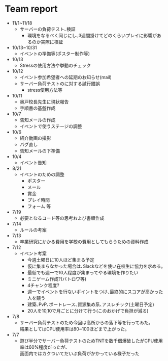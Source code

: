 # Team report

- 11/1~11/18
	- サーバーの負荷テスト､検証
		- 環境をなるべく同じにし､3週間掛けてどのくらいプレイに影響があるのか実際に検証
- 10/13~10/31
	- イベントの準備等(ポスター制作等)
- 10/13
	- Stressの使用方法や挙動のチェック
- 10/12
	- イベント参加希望者への延期のお知らせ(mail)
	- サーバー負荷テストのに対する試行錯誤
		- stress使用方法等
- 10/11
	- 奥戸校長先生に現状報告
	- 手順書の基盤作成
- 10/7
	- 告知メールの作成
	- イベントで使うステージの調整
- 10/6
	- 紹介動画の撮影
	- バグ直し
	- 告知メールの下準備
- 10/4
	- イベント告知
- 8/21
	- イベントのための調整
		- ポスター
		- メール
		- 賞金
		- プレイ時間
		- フォーム 等
- 7/19
	- 必要となるコード等の思考および書類作成
- 7/14
	- ルールの考案
- 7/13
	- 卒業研究にかかる費用を学校の費用としてもらうための資料作成
- 7/12
	- イベント考案
		- 今週土曜日に10人ほど集まる予定
		- 仮に集まらなかった場合は､Slackなどを使い在校生に協力を求める｡
		- 最低でも週一で10人程度が集まってやる環境を作りたい
		- ミニゲーム作成?(バトロワ等)
		- 4チャンク程度?
		- 週一でイベントを行ないポイントをつけ､最終的にスコアが高かった人を競う
		- 建築､PvP､ボートレース､資源集め系､アスレチック(土曜日予定)
		- 20人を10,10で月ごとに分けて行う(このおかげで負担が減る)
- 7/8
	- サーバー負荷テストのため今回は高所からの落下等を行ってみた｡  
	結果としてはCPU使用率は80~100ほどまで上がった｡
- 7/7
	- 遊び半分でサーバー負荷テストのためTNTを数千個爆破したがCPU使用率は60%程度だったが､  
	画面内ではカクついてだいぶ負荷がかかっている様子だった
